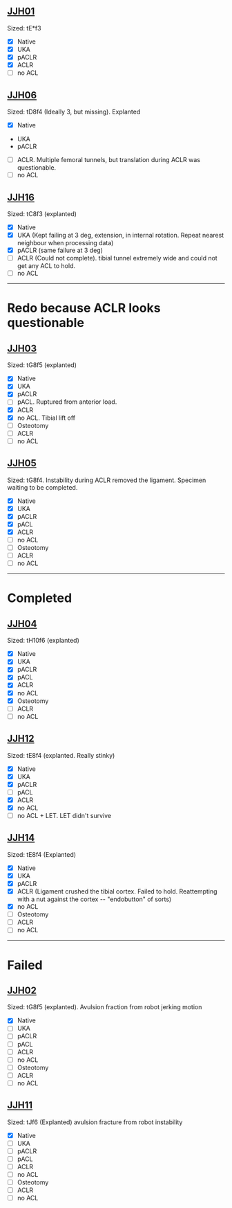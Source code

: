 ## [JJH01](JJH01)
Sized: tE*f3

- [x] Native
- [x] UKA
- [x] pACLR
- [x] ACLR
- [ ] no ACL

## [JJH06](JJH06)
Sized: tD8f4 (Ideally 3, but missing). Explanted

- [x] Native
-  UKA
-  pACLR
- [ ] ACLR. Multiple femoral tunnels, but translation during ACLR was questionable.
- [ ] no ACL

## [JJH16](JJH16)
Sized: tC8f3 (explanted)

- [x] Native
- [x] UKA (Kept failing at 3 deg, extension, in internal rotation. Repeat nearest neighbour when processing data)
- [x] pACLR (same failure at 3 deg)
- [ ] ACLR (Could not complete). tibial tunnel extremely wide and could not get any ACL to hold.
- [ ] no ACL

----
# Redo because ACLR looks questionable
## [JJH03](JJH03)
Sized: tG8f5 (explanted)

- [x] Native
- [x] UKA
- [x] pACLR
- [ ] pACL. Ruptured from anterior load.
- [x] ACLR
- [x] no ACL. Tibial lift off
- [ ] Osteotomy 
- [ ] ACLR
- [ ] no ACL

## [JJH05](JJH05)
Sized:  tG8f4. Instability during ACLR removed the ligament. Specimen waiting to be completed.

- [x] Native
- [x] UKA
- [x] pACLR
- [x] pACL
- [x] ACLR
- [ ] no ACL
- [ ] Osteotomy 
- [ ] ACLR
- [ ] no ACL
----
# Completed

## [JJH04](JJH04)
Sized: tH10f6 (explanted)

- [x] Native
- [x] UKA
- [x] pACLR
- [x] pACL
- [x] ACLR
- [x] no ACL
- [x] Osteotomy 
- [ ] ACLR
- [ ] no ACL

## [JJH12](JJH12)
Sized: tE8f4 (explanted. Really stinky)

- [x] Native
- [x] UKA
- [x] pACLR
- [ ] pACL
- [x] ACLR
- [x] no ACL
- [ ] no ACL + LET. LET didn't survive

## [JJH14](JJH14)
Sized: tE8f4 (Explanted)

- [x] Native
- [x] UKA
- [x] pACLR
- [x] ACLR (Ligament crushed the tibial cortex. Failed to hold. Reattempting with a nut against the cortex -- "endobutton" of sorts)
- [x] no ACL
- [ ] Osteotomy 
- [ ] ACLR
- [ ] no ACL

----
# Failed
## [JJH02](JJH02)
Sized: tG8f5 (explanted). Avulsion fraction from robot jerking motion

- [x] Native
- [ ] UKA
- [ ] pACLR
- [ ] pACL
- [ ] ACLR
- [ ] no ACL
- [ ] Osteotomy 
- [ ] ACLR
- [ ] no ACL
## [JJH11](JJH11)
Sized: tJf6 (Explanted) avulsion fracture from robot instability

- [x] Native
- [ ] UKA
- [ ] pACLR
- [ ] pACL
- [ ] ACLR
- [ ] no ACL
- [ ] Osteotomy 
- [ ] ACLR
- [ ] no ACL
